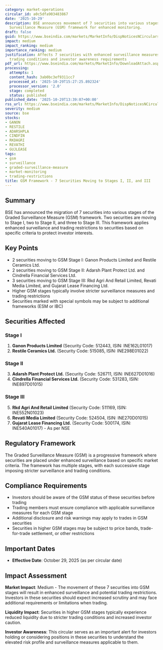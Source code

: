 ```yaml
---
category: market-operations
circular_id: a0c5dfa903483867
date: '2025-10-29'
description: BSE announces movement of 7 securities into various stages of Graded
  Surveillance Measure (GSM) framework for enhanced monitoring.
draft: false
guid: https://www.bseindia.com/markets/MarketInfo/DispNoticesNCirculars.aspx?Noticeid={791943C4-4BC8-4083-815D-88B90A288BA9}&noticeno=20251029-52&dt=10/29/2025&icount=52&totcount=56&flag=0
impact: medium
impact_ranking: medium
importance_ranking: medium
justification: Affects 7 securities with enhanced surveillance measures that impact
  trading conditions and investor awareness requirements
pdf_url: https://www.bseindia.com/markets/MarketInfo/DownloadAttach.aspx?id=20251029-52&attachedId=f6d14ecd-417b-4ba0-b95b-00693ac30594
processing:
  attempts: 1
  content_hash: 3ab0bc3ef9311cc7
  processed_at: '2025-10-29T15:27:25.892324'
  processor_version: '2.0'
  stage: completed
  status: published
published_date: '2025-10-29T13:39:07+00:00'
rss_url: https://www.bseindia.com/markets/MarketInfo/DispNoticesNCirculars.aspx?Noticeid={791943C4-4BC8-4083-815D-88B90A288BA9}&noticeno=20251029-52&dt=10/29/2025&icount=52&totcount=56&flag=0
severity: medium
source: bse
stocks:
- GANON
- RESTILE
- ADARSHPLA
- CINDFIN
- RKDAGRI
- REVATHI
- GUJLEASE
tags:
- gsm
- surveillance
- graded-surveillance-measure
- market-monitoring
- trading-restrictions
title: GSM Framework - 7 Securities Moving to Stages I, II, and III
---
```


## Summary

BSE has announced the migration of 7 securities into various stages of the Graded Surveillance Measure (GSM) framework. Two securities are moving to Stage I, two to Stage II, and three to Stage III. This framework applies enhanced surveillance and trading restrictions to securities based on specific criteria to protect investor interests.

## Key Points

- 2 securities moving to GSM Stage I: Ganon Products Limited and Restile Ceramics Ltd.
- 2 securities moving to GSM Stage II: Adarsh Plant Protect Ltd. and Cindrella Financial Services Ltd.
- 3 securities moving to GSM Stage III: Rkd Agri And Retail Limited, Revati Media Limited, and Gujarat Lease Financing Ltd.
- Higher GSM stages typically involve stricter surveillance measures and trading restrictions
- Securities marked with special symbols may be subject to additional frameworks (ESM or IBC)

## Securities Affected

### Stage I
1. **Ganon Products Limited** (Security Code: 512443, ISIN: INE162L01017)
2. **Restile Ceramics Ltd.** (Security Code: 515085, ISIN: INE298E01022)

### Stage II
3. **Adarsh Plant Protect Ltd.** (Security Code: 526711, ISIN: INE627D01016)
4. **Cindrella Financial Services Ltd.** (Security Code: 531283, ISIN: INE897D01015)

### Stage III
5. **Rkd Agri And Retail Limited** (Security Code: 511169, ISIN: INE552N01023)
6. **Revati Media Limited** (Security Code: 524504, ISIN: INE270D01015)
7. **Gujarat Lease Financing Ltd.** (Security Code: 500174, ISIN: INE540A01017) - As per NSE

## Regulatory Framework

The Graded Surveillance Measure (GSM) is a progressive framework where securities are placed under enhanced surveillance based on specific market criteria. The framework has multiple stages, with each successive stage imposing stricter surveillance and trading conditions.

## Compliance Requirements

- Investors should be aware of the GSM status of these securities before trading
- Trading members must ensure compliance with applicable surveillance measures for each GSM stage
- Additional disclosure and risk warnings may apply to trades in GSM securities
- Securities in higher GSM stages may be subject to price bands, trade-for-trade settlement, or other restrictions

## Important Dates

- **Effective Date**: October 29, 2025 (as per circular date)

## Impact Assessment

**Market Impact**: Medium - The movement of these 7 securities into GSM stages will result in enhanced surveillance and potential trading restrictions. Investors in these securities should expect increased scrutiny and may face additional requirements or limitations when trading.

**Liquidity Impact**: Securities in higher GSM stages typically experience reduced liquidity due to stricter trading conditions and increased investor caution.

**Investor Awareness**: This circular serves as an important alert for investors holding or considering positions in these securities to understand the elevated risk profile and surveillance measures applicable to them.